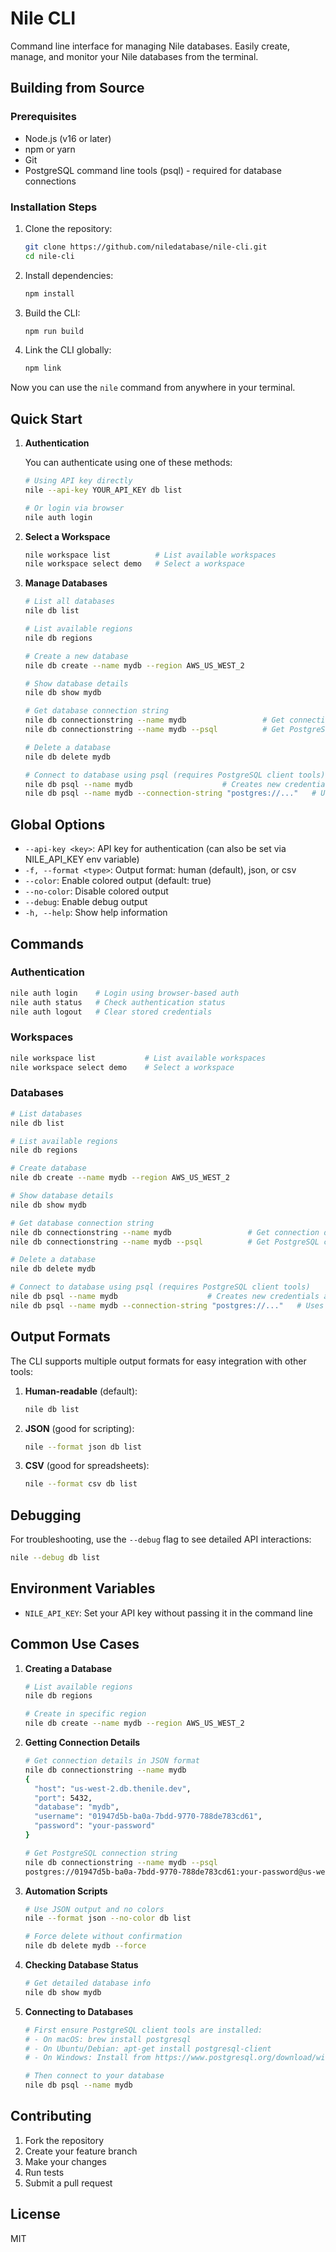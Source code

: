 # Nile CLI

Command line interface for managing Nile databases. Easily create, manage, and monitor your Nile databases from the terminal.

## Building from Source

### Prerequisites

- Node.js (v16 or later)
- npm or yarn
- Git
- PostgreSQL command line tools (psql) - required for database connections

### Installation Steps

1. Clone the repository:
   ```bash
   git clone https://github.com/niledatabase/nile-cli.git
   cd nile-cli
   ```

2. Install dependencies:
   ```bash
   npm install
   ```

3. Build the CLI:
   ```bash
   npm run build
   ```

4. Link the CLI globally:
   ```bash
   npm link
   ```

Now you can use the `nile` command from anywhere in your terminal.

## Quick Start

1. **Authentication**

   You can authenticate using one of these methods:
   ```bash
   # Using API key directly
   nile --api-key YOUR_API_KEY db list

   # Or login via browser
   nile auth login
   ```

2. **Select a Workspace**
   ```bash
   nile workspace list          # List available workspaces
   nile workspace select demo   # Select a workspace
   ```

3. **Manage Databases**
   ```bash
   # List all databases
   nile db list

   # List available regions
   nile db regions

   # Create a new database
   nile db create --name mydb --region AWS_US_WEST_2

   # Show database details
   nile db show mydb

   # Get database connection string
   nile db connectionstring --name mydb                 # Get connection details in JSON format
   nile db connectionstring --name mydb --psql          # Get PostgreSQL connection string

   # Delete a database
   nile db delete mydb

   # Connect to database using psql (requires PostgreSQL client tools)
   nile db psql --name mydb                    # Creates new credentials and connects
   nile db psql --name mydb --connection-string "postgres://..."   # Uses provided connection string
   ```

## Global Options

- `--api-key <key>`: API key for authentication (can also be set via NILE_API_KEY env variable)
- `-f, --format <type>`: Output format: human (default), json, or csv
- `--color`: Enable colored output (default: true)
- `--no-color`: Disable colored output
- `--debug`: Enable debug output
- `-h, --help`: Show help information

## Commands

### Authentication
```bash
nile auth login    # Login using browser-based auth
nile auth status   # Check authentication status
nile auth logout   # Clear stored credentials
```

### Workspaces
```bash
nile workspace list           # List available workspaces
nile workspace select demo    # Select a workspace
```

### Databases
```bash
# List databases
nile db list

# List available regions
nile db regions

# Create database
nile db create --name mydb --region AWS_US_WEST_2

# Show database details
nile db show mydb

# Get database connection string
nile db connectionstring --name mydb                 # Get connection details in JSON format
nile db connectionstring --name mydb --psql          # Get PostgreSQL connection string

# Delete a database
nile db delete mydb

# Connect to database using psql (requires PostgreSQL client tools)
nile db psql --name mydb                    # Creates new credentials and connects
nile db psql --name mydb --connection-string "postgres://..."   # Uses provided connection string
```

## Output Formats

The CLI supports multiple output formats for easy integration with other tools:

1. **Human-readable** (default):
   ```bash
   nile db list
   ```

2. **JSON** (good for scripting):
   ```bash
   nile --format json db list
   ```

3. **CSV** (good for spreadsheets):
   ```bash
   nile --format csv db list
   ```

## Debugging

For troubleshooting, use the `--debug` flag to see detailed API interactions:
```bash
nile --debug db list
```

## Environment Variables

- `NILE_API_KEY`: Set your API key without passing it in the command line

## Common Use Cases

1. **Creating a Database**
   ```bash
   # List available regions
   nile db regions
   
   # Create in specific region
   nile db create --name mydb --region AWS_US_WEST_2
   ```

2. **Getting Connection Details**
   ```bash
   # Get connection details in JSON format
   nile db connectionstring --name mydb
   {
     "host": "us-west-2.db.thenile.dev",
     "port": 5432,
     "database": "mydb",
     "username": "01947d5b-ba0a-7bdd-9770-788de783cd61",
     "password": "your-password"
   }

   # Get PostgreSQL connection string
   nile db connectionstring --name mydb --psql
   postgres://01947d5b-ba0a-7bdd-9770-788de783cd61:your-password@us-west-2.db.thenile.dev:5432/mydb
   ```

3. **Automation Scripts**
   ```bash
   # Use JSON output and no colors
   nile --format json --no-color db list
   
   # Force delete without confirmation
   nile db delete mydb --force
   ```

4. **Checking Database Status**
   ```bash
   # Get detailed database info
   nile db show mydb
   ```

5. **Connecting to Databases**
   ```bash
   # First ensure PostgreSQL client tools are installed:
   # - On macOS: brew install postgresql
   # - On Ubuntu/Debian: apt-get install postgresql-client
   # - On Windows: Install from https://www.postgresql.org/download/windows/
   
   # Then connect to your database
   nile db psql --name mydb
   ```

## Contributing

1. Fork the repository
2. Create your feature branch
3. Make your changes
4. Run tests
5. Submit a pull request

## License

MIT